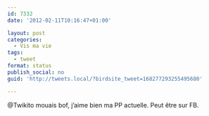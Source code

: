 ```yaml
---
id: 7332
date: '2012-02-11T10:16:47+01:00'

layout: post
categories:
  - Vis ma vie
tags:
  - tweet
format: status
publish_social: no
guid: 'http://tweets.local/?birdsite_tweet=168277293255495680'

---
```


@Twikito mouais bof, j’aime bien ma PP actuelle. Peut être sur FB.